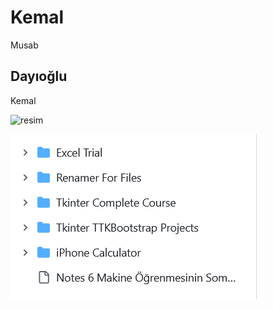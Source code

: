 # Kemal

Musab


## Dayıoğlu

Kemal

![resim](../img/374294437-15eec938-39cb-4b9e-ad6c-48f981ce75aa.png)


![resim](374294437-15eec938-39cb-4b9e-ad6c-48f981ce75aa.png)
